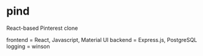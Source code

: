 # pind
React-based Pinterest clone

frontend = React, Javascript, Material UI
backend = Express.js, PostgreSQL
logging = winson

